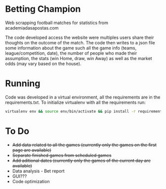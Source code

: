 # Betting Champion

Web scrapping football matches for statistics from academiadasapostas.com

The code developed access the website were multiples users share their thoughts on the outcome of the match. The code then writes to a json file some information about the game such all the game info (teams, league/competition, date), the number of people who made their assumption, the stats (win Home, draw, win Away) as well as the market odds (may vary based on the house).

# Running
Code was developed in a virtual environment, all the requirements are in the requirements.txt.
To initialize virtualenv with all the requirements run:

```bash
virtualenv env && source env/bin/activate && pip install -r requirements.txt
```

# To Do
* ~~Add data related to all the games (currently only the games on the first page are available)~~
* ~~Separate finished games from scheduled games~~
* ~~Add aditional dates (currently only the games of the current day are available)~~
* Data analysis - Bet report
* GUI???
* Code optimization